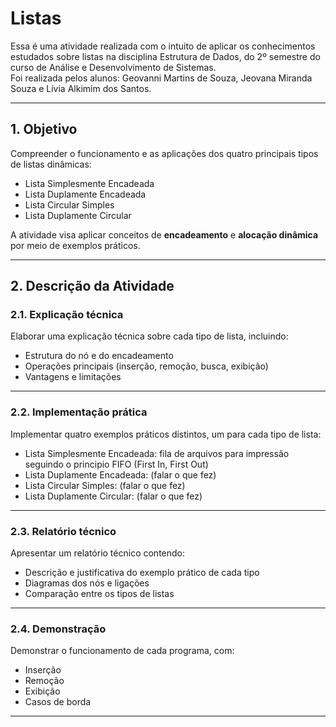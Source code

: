 # Listas

Essa é uma atividade realizada com o intuito de aplicar os conhecimentos estudados sobre listas na disciplina Estrutura de Dados, do 2º semestre do curso de Análise e Desenvolvimento de Sistemas.  
Foi realizada pelos alunos: Geovanni Martins de Souza, Jeovana Miranda Souza e Lívia Alkimim dos Santos.

---

## 1. Objetivo

Compreender o funcionamento e as aplicações dos quatro principais tipos de listas dinâmicas:

- Lista Simplesmente Encadeada  
- Lista Duplamente Encadeada  
- Lista Circular Simples  
- Lista Duplamente Circular  

A atividade visa aplicar conceitos de **encadeamento** e **alocação dinâmica** por meio de exemplos práticos.

---

## 2. Descrição da Atividade

### 2.1. Explicação técnica

Elaborar uma explicação técnica sobre cada tipo de lista, incluindo:

- Estrutura do nó e do encadeamento  
- Operações principais (inserção, remoção, busca, exibição)  
- Vantagens e limitações  

---

### 2.2. Implementação prática

Implementar quatro exemplos práticos distintos, um para cada tipo de lista:

- Lista Simplesmente Encadeada: fila de arquivos para impressão seguindo o principio FIFO (First In, First Out)  
- Lista Duplamente Encadeada: (falar o que fez)
- Lista Circular Simples: (falar o que fez)  
- Lista Duplamente Circular: (falar o que fez)  

---

### 2.3. Relatório técnico

Apresentar um relatório técnico contendo:

- Descrição e justificativa do exemplo prático de cada tipo  
- Diagramas dos nós e ligações  
- Comparação entre os tipos de listas  

---

### 2.4. Demonstração

Demonstrar o funcionamento de cada programa, com:

- Inserção  
- Remoção  
- Exibição  
- Casos de borda  

---

